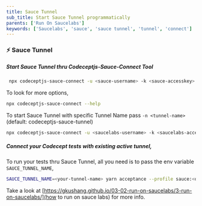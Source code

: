 ```yaml
---
title: Sauce Tunnel
sub_title: Start Sauce Tunnel programmatically
parents: ['Run On Saucelabs']
keywords: ['Saucelabs', 'sauce', 'sauce tunnel', 'tunnel', 'connect']
---
```


### ⚡️ Sauce Tunnel

##### Start Sauce Tunnel thru Codeceptjs-Sauce-Connect Tool

```bash
 npx codeceptjs-sauce-connect -u <sauce-username> -k <sauce-accesskey>
```

To look for more options,

```bash
npx codeceptjs-sauce-connect --help
```

To start Sauce Tunnel with specific Tunnel Name pass `-n <tunnel-name>` (default: codeceptjs-sauce-tunnel)

```bash
npx codeceptjs-sauce-connect -u <saucelabs-username> -k <saucelabs-access-key> -n <saucelabs-tunnel-name>
```

##### Connect your Codecept tests with existing active tunnel,

To run your tests thru Sauce Tunnel, all you need is to pass the env variable `SAUCE_TUNNEL_NAME`,

```bash
SAUCE_TUNNEL_NAME=<your-tunnel-name> yarn acceptance --profile sauce:<options>
```

Take a look at [https://gkushang.github.io/03-02-run-on-saucelabs/3-run-on-saucelabs/](how to run on sauce labs) for more info.
